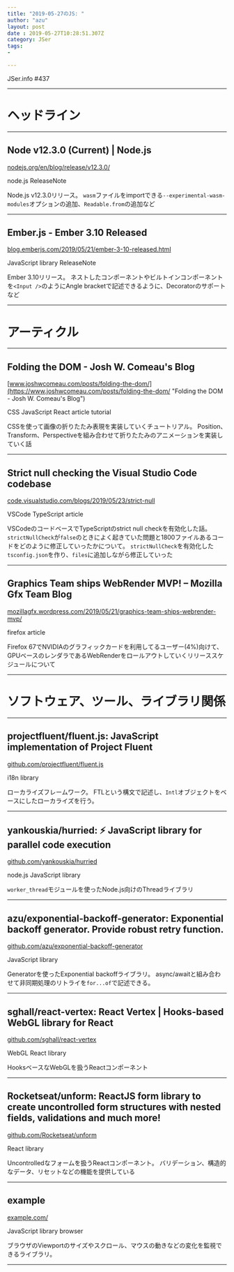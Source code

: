 ```yaml
---
title: "2019-05-27のJS: "
author: "azu"
layout: post
date : 2019-05-27T10:28:51.307Z
category: JSer
tags:
-

---
```


JSer.info #437

----

<h1 class="site-genre">ヘッドライン</h1>

----

## Node v12.3.0 (Current) | Node.js
[nodejs.org/en/blog/release/v12.3.0/](https://nodejs.org/en/blog/release/v12.3.0/ "Node v12.3.0 (Current) | Node.js")
<p class="jser-tags jser-tag-icon"><span class="jser-tag">node.js</span> <span class="jser-tag">ReleaseNote</span></p>

Node.js v12.3.0リリース。
`wasm`ファイルをimportできる`--experimental-wasm-modules`オプションの追加、`Readable.from`の追加など


----

## Ember.js - Ember 3.10 Released
[blog.emberjs.com/2019/05/21/ember-3-10-released.html](https://blog.emberjs.com/2019/05/21/ember-3-10-released.html "Ember.js - Ember 3.10 Released")
<p class="jser-tags jser-tag-icon"><span class="jser-tag">JavaScript</span> <span class="jser-tag">library</span> <span class="jser-tag">ReleaseNote</span></p>

Ember 3.10リリース。
ネストしたコンポーネントやビルトインコンポーネントを`<Input />`のようにAngle bracketで記述できるように、Decoratorのサポートなど


----
<h1 class="site-genre">アーティクル</h1>

----

## Folding the DOM - Josh W. Comeau's Blog
[www.joshwcomeau.com/posts/folding-the-dom/](https://www.joshwcomeau.com/posts/folding-the-dom/ "Folding the DOM - Josh W. Comeau's Blog")
<p class="jser-tags jser-tag-icon"><span class="jser-tag">CSS</span> <span class="jser-tag">JavaScript</span> <span class="jser-tag">React</span> <span class="jser-tag">article</span> <span class="jser-tag">tutorial</span></p>

CSSを使って画像の折りたたみ表現を実装していくチュートリアル。
Position、Transform、Perspectiveを組み合わせて折りたたみのアニメーションを実装していく話


----

## Strict null checking the Visual Studio Code codebase
[code.visualstudio.com/blogs/2019/05/23/strict-null](https://code.visualstudio.com/blogs/2019/05/23/strict-null "Strict null checking the Visual Studio Code codebase")
<p class="jser-tags jser-tag-icon"><span class="jser-tag">VSCode</span> <span class="jser-tag">TypeScript</span> <span class="jser-tag">article</span></p>

VSCodeのコードベースでTypeScriptのstrict null checkを有効化した話。
`strictNullCheck`が`false`のときによく起きていた問題と1800ファイルあるコードをどのように修正していったかについて。
`strictNullCheck`を有効化した`tsconfig.json`を作り、`files`に追加しながら修正していった


----

## Graphics Team ships WebRender MVP! – Mozilla Gfx Team Blog
[mozillagfx.wordpress.com/2019/05/21/graphics-team-ships-webrender-mvp/](https://mozillagfx.wordpress.com/2019/05/21/graphics-team-ships-webrender-mvp/ "Graphics Team ships WebRender MVP! – Mozilla Gfx Team Blog")
<p class="jser-tags jser-tag-icon"><span class="jser-tag">firefox</span> <span class="jser-tag">article</span></p>

Firefox 67でNVIDIAのグラフィックカードを利用してるユーザー(4%)向けて、GPUベースのレンダラであるWebRenderをロールアウトしていくリリーススケジュールについて


----
<h1 class="site-genre">ソフトウェア、ツール、ライブラリ関係</h1>

----

## projectfluent/fluent.js: JavaScript implementation of Project Fluent
[github.com/projectfluent/fluent.js](https://github.com/projectfluent/fluent.js "projectfluent/fluent.js: JavaScript implementation of Project Fluent")
<p class="jser-tags jser-tag-icon"><span class="jser-tag">i18n</span> <span class="jser-tag">library</span></p>

ローカライズフレームワーク。
FTLという構文で記述し、`Intl`オブジェクトをベースにしたローカライズを行う。


----

## yankouskia/hurried: ⚡️ JavaScript library for parallel code execution
[github.com/yankouskia/hurried](https://github.com/yankouskia/hurried "yankouskia/hurried: ⚡️ JavaScript library for parallel code execution")
<p class="jser-tags jser-tag-icon"><span class="jser-tag">node.js</span> <span class="jser-tag">JavaScript</span> <span class="jser-tag">library</span></p>

`worker_thread`モジュールを使ったNode.js向けのThreadライブラリ


----

## azu/exponential-backoff-generator: Exponential backoff generator. Provide robust retry function.
[github.com/azu/exponential-backoff-generator](https://github.com/azu/exponential-backoff-generator "azu/exponential-backoff-generator: Exponential backoff generator. Provide robust retry function.")
<p class="jser-tags jser-tag-icon"><span class="jser-tag">JavaScript</span> <span class="jser-tag">library</span></p>

Generatorを使ったExponential backoffライブラリ。
async/awaitと組み合わせて非同期処理のリトライを`for...of`で記述できる。


----

## sghall/react-vertex: React Vertex | Hooks-based WebGL library for React
[github.com/sghall/react-vertex](https://github.com/sghall/react-vertex "sghall/react-vertex: React Vertex | Hooks-based WebGL library for React")
<p class="jser-tags jser-tag-icon"><span class="jser-tag">WebGL</span> <span class="jser-tag">React</span> <span class="jser-tag">library</span></p>

HooksベースなWebGLを扱うReactコンポーネント


----

## Rocketseat/unform: ReactJS form library to create uncontrolled form structures with nested fields, validations and much more!
[github.com/Rocketseat/unform](https://github.com/Rocketseat/unform "Rocketseat/unform: ReactJS form library to create uncontrolled form structures with nested fields, validations and much more!")
<p class="jser-tags jser-tag-icon"><span class="jser-tag">React</span> <span class="jser-tag">library</span></p>

Uncontrolledなフォームを扱うReactコンポーネント。
バリデーション、構造的なデータ、リセットなどの機能を提供している


----

## example
[example.com/](http://example.com/ "example")
<p class="jser-tags jser-tag-icon"><span class="jser-tag">JavaScript</span> <span class="jser-tag">library</span> <span class="jser-tag">browser</span></p>

ブラウザのViewportのサイズやスクロール、マウスの動きなどの変化を監視できるライブラリ。


----
